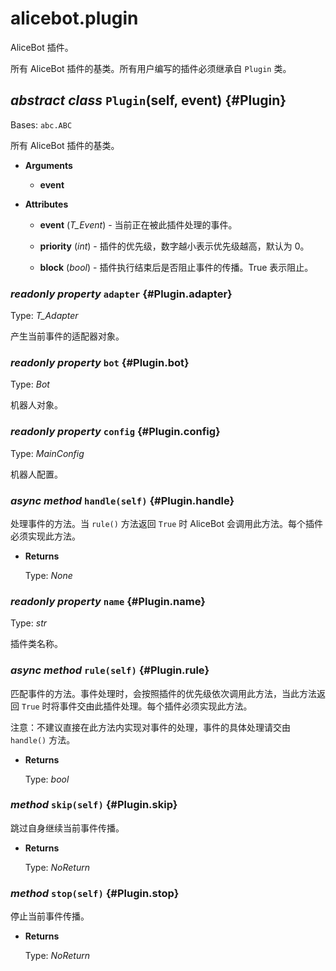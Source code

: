 # alicebot.plugin

AliceBot 插件。

所有 AliceBot 插件的基类。所有用户编写的插件必须继承自 `Plugin` 类。

## *abstract class* `Plugin`(self, event) {#Plugin}

Bases: `abc.ABC`

所有 AliceBot 插件的基类。

- **Arguments**

  - **event**

- **Attributes**

  - **event** (*T_Event*) - 当前正在被此插件处理的事件。

  - **priority** (*int*) - 插件的优先级，数字越小表示优先级越高，默认为 0。

  - **block** (*bool*) - 插件执行结束后是否阻止事件的传播。True 表示阻止。

### *readonly property* `adapter` {#Plugin.adapter}

Type: *T_Adapter*

产生当前事件的适配器对象。

### *readonly property* `bot` {#Plugin.bot}

Type: *Bot*

机器人对象。

### *readonly property* `config` {#Plugin.config}

Type: *MainConfig*

机器人配置。

### *async method* `handle(self)` {#Plugin.handle}

处理事件的方法。当 `rule()` 方法返回 `True` 时 AliceBot 会调用此方法。每个插件必须实现此方法。

- **Returns**

  Type: *None*

### *readonly property* `name` {#Plugin.name}

Type: *str*

插件类名称。

### *async method* `rule(self)` {#Plugin.rule}

匹配事件的方法。事件处理时，会按照插件的优先级依次调用此方法，当此方法返回 `True` 时将事件交由此插件处理。每个插件必须实现此方法。

注意：不建议直接在此方法内实现对事件的处理，事件的具体处理请交由 `handle()` 方法。

- **Returns**

  Type: *bool*

### *method* `skip(self)` {#Plugin.skip}

跳过自身继续当前事件传播。

- **Returns**

  Type: *NoReturn*

### *method* `stop(self)` {#Plugin.stop}

停止当前事件传播。

- **Returns**

  Type: *NoReturn*